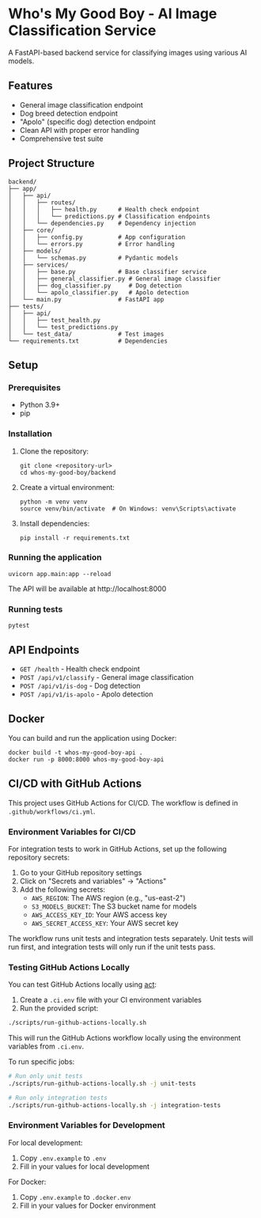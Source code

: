 # Who's My Good Boy - AI Image Classification Service

A FastAPI-based backend service for classifying images using various AI models.

## Features

- General image classification endpoint
- Dog breed detection endpoint
- "Apolo" (specific dog) detection endpoint
- Clean API with proper error handling
- Comprehensive test suite

## Project Structure

```
backend/
├── app/
│   ├── api/
│   │   ├── routes/
│   │   │   ├── health.py      # Health check endpoint
│   │   │   └── predictions.py # Classification endpoints
│   │   └── dependencies.py    # Dependency injection
│   ├── core/
│   │   ├── config.py          # App configuration
│   │   └── errors.py          # Error handling
│   ├── models/
│   │   └── schemas.py         # Pydantic models
│   ├── services/
│   │   ├── base.py            # Base classifier service
│   │   ├── general_classifier.py # General image classifier
│   │   ├── dog_classifier.py     # Dog detection
│   │   └── apolo_classifier.py   # Apolo detection
│   └── main.py                # FastAPI app
├── tests/
│   ├── api/
│   │   ├── test_health.py
│   │   └── test_predictions.py
│   └── test_data/             # Test images
└── requirements.txt           # Dependencies
```

## Setup

### Prerequisites

- Python 3.9+
- pip

### Installation

1. Clone the repository:

   ```
   git clone <repository-url>
   cd whos-my-good-boy/backend
   ```

2. Create a virtual environment:

   ```
   python -m venv venv
   source venv/bin/activate  # On Windows: venv\Scripts\activate
   ```

3. Install dependencies:
   ```
   pip install -r requirements.txt
   ```

### Running the application

```
uvicorn app.main:app --reload
```

The API will be available at http://localhost:8000

### Running tests

```
pytest
```

## API Endpoints

- `GET /health` - Health check endpoint
- `POST /api/v1/classify` - General image classification
- `POST /api/v1/is-dog` - Dog detection
- `POST /api/v1/is-apolo` - Apolo detection

## Docker

You can build and run the application using Docker:

```
docker build -t whos-my-good-boy-api .
docker run -p 8000:8000 whos-my-good-boy-api
```

## CI/CD with GitHub Actions

This project uses GitHub Actions for CI/CD. The workflow is defined in
`.github/workflows/ci.yml`.

### Environment Variables for CI/CD

For integration tests to work in GitHub Actions, set up the following repository
secrets:

1. Go to your GitHub repository settings
2. Click on "Secrets and variables" -> "Actions"
3. Add the following secrets:
   - `AWS_REGION`: The AWS region (e.g., "us-east-2")
   - `S3_MODELS_BUCKET`: The S3 bucket name for models
   - `AWS_ACCESS_KEY_ID`: Your AWS access key
   - `AWS_SECRET_ACCESS_KEY`: Your AWS secret key

The workflow runs unit tests and integration tests separately. Unit tests will
run first, and integration tests will only run if the unit tests pass.

### Testing GitHub Actions Locally

You can test GitHub Actions locally using [act](https://github.com/nektos/act):

1. Create a `.ci.env` file with your CI environment variables
2. Run the provided script:

```bash
./scripts/run-github-actions-locally.sh
```

This will run the GitHub Actions workflow locally using the environment
variables from `.ci.env`.

To run specific jobs:

```bash
# Run only unit tests
./scripts/run-github-actions-locally.sh -j unit-tests

# Run only integration tests
./scripts/run-github-actions-locally.sh -j integration-tests
```

### Environment Variables for Development

For local development:

1. Copy `.env.example` to `.env`
2. Fill in your values for local development

For Docker:

1. Copy `.env.example` to `.docker.env`
2. Fill in your values for Docker environment
